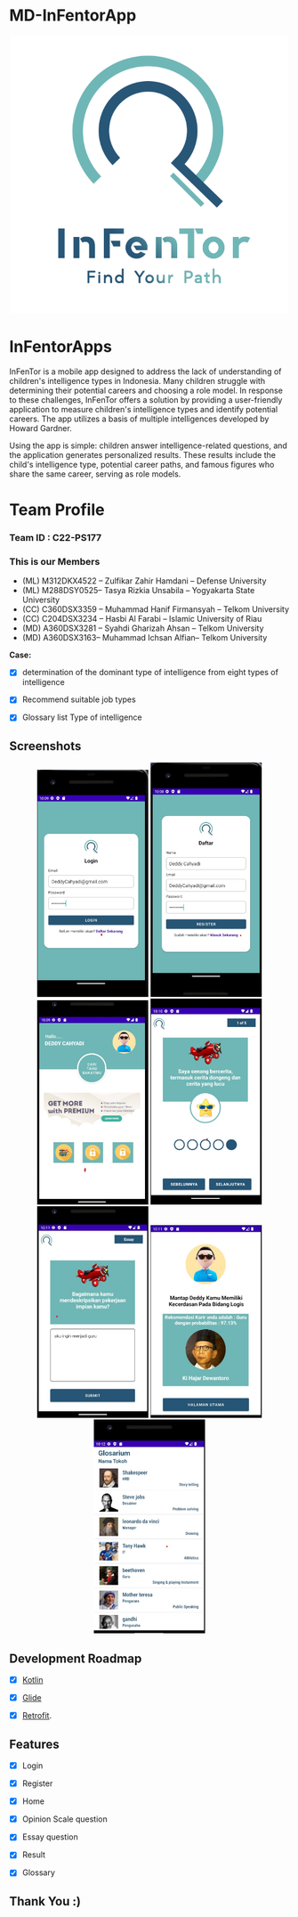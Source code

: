 # MD-InFentorApp
<p align="center">
  <img src="gambar/mylogo.png" alt="Infentor logo" width="500" />
</p>

# InFentorApps
InFenTor is a mobile app designed to address the lack of understanding of children's intelligence types in Indonesia. Many children struggle with determining their potential careers and choosing a role model. In response to these challenges, InFenTor offers a solution by providing a user-friendly application to measure children's intelligence types and identify potential careers. The app utilizes a basis of multiple intelligences developed by Howard Gardner.

Using the app is simple: children answer intelligence-related questions, and the application generates personalized results. These results include the child's intelligence type, potential career paths, and famous figures who share the same career, serving as role models.

# Team Profile

### Team ID : C22-PS177
### This is our Members

* (ML) M312DKX4522 – Zulfikar Zahir Hamdani – Defense University 
* (ML) M288DSY0525– Tasya Rizkia Unsabila –  Yogyakarta State University 
* (CC) C360DSX3359 – Muhammad Hanif Firmansyah – Telkom University  
* (CC) C204DSX3234 – Hasbi Al Farabi – Islamic University of Riau 
* (MD) A360DSX3281 – Syahdi Gharizah Ahsan – Telkom University 
* (MD) A360DSX3163– Muhammad Ichsan Alfian– Telkom University 

**Case:**

- [x] determination of the dominant type of intelligence from eight types of intelligence
- [x] Recommend suitable job types
- [x] Glossary list Type of intelligence


## Screenshots
<p align="center">
  <img src="gambar/login.jpg" width="200">
  <img src="gambar/register.jpg" width="200">
  <img src="gambar/home.jpg" width="200">
  <img src="gambar/multiplequestion.jpg" width="200">
  <img src="gambar/essay.jpg" width="200">
  <img src="gambar/result.jpg" width="200">
  <img src="gambar/glosarium.jpg" width="200">
</p>

## Development Roadmap
- [x] [Kotlin](https://kotlinlang.org/)
- [x] [Glide](https://github.com/bumptech/glide)
- [x] [Retrofit](https://square.github.io/retrofit/).


## Features
- [x] Login
- [x] Register
- [x] Home
- [x] Opinion Scale question
- [x] Essay question
- [x] Result
- [x] Glossary


## Thank You :)
